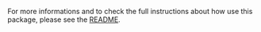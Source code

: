 For more informations and to check the full instructions about how use this package, please see the [README](https://github.com/fmattioli/Feijuca.Keycloak.AuthServices).
